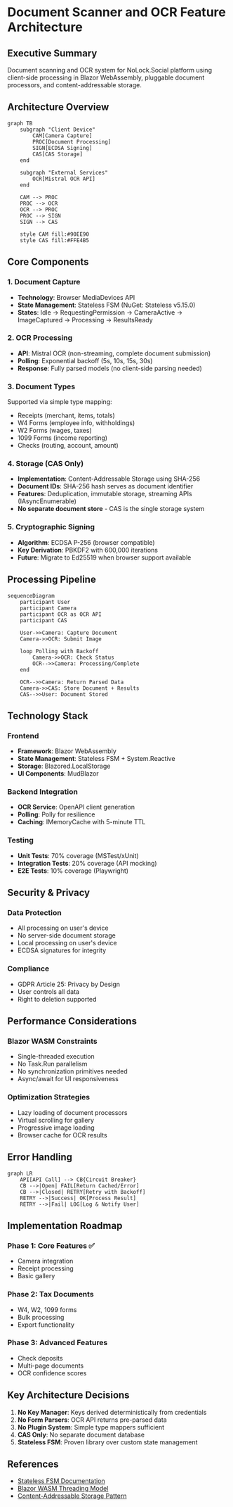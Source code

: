 # Document Scanner and OCR Feature Architecture

## Executive Summary

Document scanning and OCR system for NoLock.Social platform using client-side processing in Blazor WebAssembly, pluggable document processors, and content-addressable storage.

## Architecture Overview

```mermaid
graph TB
    subgraph "Client Device"
        CAM[Camera Capture]
        PROC[Document Processing]
        SIGN[ECDSA Signing]
        CAS[CAS Storage]
    end
    
    subgraph "External Services"
        OCR[Mistral OCR API]
    end
    
    CAM --> PROC
    PROC --> OCR
    OCR --> PROC
    PROC --> SIGN
    SIGN --> CAS
    
    style CAM fill:#90EE90
    style CAS fill:#FFE4B5
```

## Core Components

### 1. Document Capture
- **Technology**: Browser MediaDevices API
- **State Management**: Stateless FSM (NuGet: Stateless v5.15.0)
- **States**: Idle → RequestingPermission → CameraActive → ImageCaptured → Processing → ResultsReady

### 2. OCR Processing
- **API**: Mistral OCR (non-streaming, complete document submission)
- **Polling**: Exponential backoff (5s, 10s, 15s, 30s)
- **Response**: Fully parsed models (no client-side parsing needed)

### 3. Document Types
Supported via simple type mapping:
- Receipts (merchant, items, totals)
- W4 Forms (employee info, withholdings)
- W2 Forms (wages, taxes)
- 1099 Forms (income reporting)
- Checks (routing, account, amount)

### 4. Storage (CAS Only)
- **Implementation**: Content-Addressable Storage using SHA-256
- **Document IDs**: SHA-256 hash serves as document identifier
- **Features**: Deduplication, immutable storage, streaming APIs (IAsyncEnumerable)
- **No separate document store** - CAS is the single storage system

### 5. Cryptographic Signing
- **Algorithm**: ECDSA P-256 (browser compatible)
- **Key Derivation**: PBKDF2 with 600,000 iterations
- **Future**: Migrate to Ed25519 when browser support available

## Processing Pipeline

```mermaid
sequenceDiagram
    participant User
    participant Camera
    participant OCR as OCR API
    participant CAS
    
    User->>Camera: Capture Document
    Camera->>OCR: Submit Image
    
    loop Polling with Backoff
        Camera->>OCR: Check Status
        OCR-->>Camera: Processing/Complete
    end
    
    OCR-->>Camera: Return Parsed Data
    Camera->>CAS: Store Document + Results
    CAS-->>User: Document Stored
```

## Technology Stack

### Frontend
- **Framework**: Blazor WebAssembly
- **State Management**: Stateless FSM + System.Reactive
- **Storage**: Blazored.LocalStorage
- **UI Components**: MudBlazor

### Backend Integration
- **OCR Service**: OpenAPI client generation
- **Polling**: Polly for resilience
- **Caching**: IMemoryCache with 5-minute TTL

### Testing
- **Unit Tests**: 70% coverage (MSTest/xUnit)
- **Integration Tests**: 20% coverage (API mocking)
- **E2E Tests**: 10% coverage (Playwright)

## Security & Privacy

### Data Protection
- All processing on user's device
- No server-side document storage
- Local processing on user's device
- ECDSA signatures for integrity

### Compliance
- GDPR Article 25: Privacy by Design
- User controls all data
- Right to deletion supported

## Performance Considerations

### Blazor WASM Constraints
- Single-threaded execution
- No Task.Run parallelism
- No synchronization primitives needed
- Async/await for UI responsiveness

### Optimization Strategies
- Lazy loading of document processors
- Virtual scrolling for gallery
- Progressive image loading
- Browser cache for OCR results

## Error Handling

```mermaid
graph LR
    API[API Call] --> CB{Circuit Breaker}
    CB -->|Open| FAIL[Return Cached/Error]
    CB -->|Closed| RETRY[Retry with Backoff]
    RETRY -->|Success| OK[Process Result]
    RETRY -->|Fail| LOG[Log & Notify User]
```

## Implementation Roadmap

### Phase 1: Core Features ✅
- Camera integration
- Receipt processing
- Basic gallery

### Phase 2: Tax Documents
- W4, W2, 1099 forms
- Bulk processing
- Export functionality

### Phase 3: Advanced Features
- Check deposits
- Multi-page documents
- OCR confidence scores

## Key Architecture Decisions

1. **No Key Manager**: Keys derived deterministically from credentials
2. **No Form Parsers**: OCR API returns pre-parsed data
3. **No Plugin System**: Simple type mappers sufficient
4. **CAS Only**: No separate document database
5. **Stateless FSM**: Proven library over custom state management

## References

- [Stateless FSM Documentation](https://github.com/dotnet-state-machine/stateless)
- [Blazor WASM Threading Model](https://docs.microsoft.com/blazor)
- [Content-Addressable Storage Pattern](https://en.wikipedia.org/wiki/Content-addressable_storage)